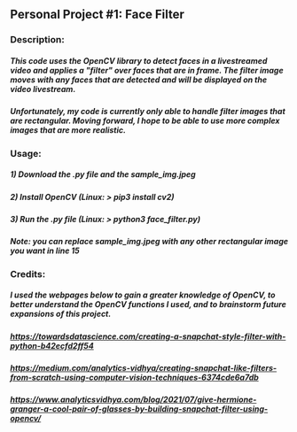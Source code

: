 ## Personal Project #1: Face Filter
### Description:
##### This code uses the OpenCV library to detect faces in a livestreamed video and applies a "filter" over faces that are in frame. The filter image moves with any faces that are detected and will be displayed on the video livestream.
##### Unfortunately, my code is currently only able to handle filter images that are rectangular. Moving forward, I hope to be able to use more complex images that are more realistic.
### Usage:
##### 1) Download the .py file and the sample_img.jpeg
##### 2) Install OpenCV (Linux: > pip3 install cv2)
##### 3) Run the .py file (Linux: > python3 face_filter.py)
##### Note: you can replace sample_img.jpeg with any other rectangular image you want in line 15
### Credits:
##### I used the webpages below to gain a greater knowledge of OpenCV, to better understand the OpenCV functions I used, and to brainstorm future expansions of this project.
##### https://towardsdatascience.com/creating-a-snapchat-style-filter-with-python-b42ecfd2ff54
##### https://medium.com/analytics-vidhya/creating-snapchat-like-filters-from-scratch-using-computer-vision-techniques-6374cde6a7db
##### https://www.analyticsvidhya.com/blog/2021/07/give-hermione-granger-a-cool-pair-of-glasses-by-building-snapchat-filter-using-opencv/
